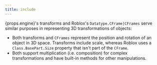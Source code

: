 ```yaml
---
title: include
---
```


{props.engine}'s transforms and Roblox's `Datatype.CFrame|CFrames` serve similar purposes in representing 3D transformations of objects:

- Both transforms and `CFrames` represent the position and rotation of an object in 3D space. Transforms include scale, whereas Roblox uses a `Class.BasePart.Size` property that isn't part of the `CFrame`.
- Both support multiplication (i.e. composition) for complex transformations and have built-in methods for other manipulations.
